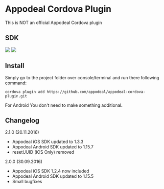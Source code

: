 # Appodeal Cordova Plugin

This is NOT an official Appodeal Cordova plugin

## SDK
[![](https://img.shields.io/badge/docs-android-green.svg)](http://www.appodeal.com/sdk/documentation?framework=9&full=1&platform=1)
[![](https://img.shields.io/badge/docs-ios-green.svg)](http://www.appodeal.com/sdk/documentation?framework=9&full=1&platform=2)

## Install

Simply go to the project folder over console/terminal and run there following command:

    cordova plugin add https://github.com/appodeal/appodeal-cordova-plugin.git

For Android You don't need to make something additional.


## Changelog

2.1.0 (20.11.2016)

+ Appodeal iOS SDK updated to 1.3.3
+ Appodeal Android SDK updated to 1.15.7
+ resetUUID (iOS Only) removed

2.0.0 (30.09.2016)

+ Appodeal iOS SDK 1.2.4 now included
+ Appodeal Android SDK updated to 1.15.5
+ Small bugfixes
